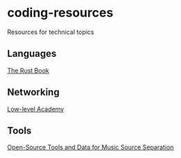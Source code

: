 # coding-resources
Resources for technical topics

## Languages
[The Rust Book](https://doc.rust-lang.org/book/)

## Networking
[Low-level Academy](https://lowlvl.org/)

## Tools
[Open-Source Tools and Data for Music Source Separation](https://source-separation.github.io/tutorial/landing.html)
